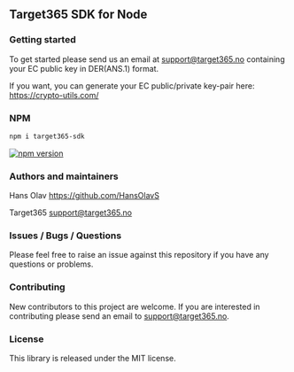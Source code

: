 ## Target365 SDK for Node

### Getting started

To get started please send us an email at <support@target365.no> containing your EC public key in DER(ANS.1) format.

If you want, you can generate your EC public/private key-pair here: <https://crypto-utils.com/>

### NPM

```Xml
npm i target365-sdk
```

[![npm version](https://badge.fury.io/js/target365-sdk.svg)](https://badge.fury.io/js/target365-sdk)

### Authors and maintainers
Hans Olav <https://github.com/HansOlavS>

Target365 <support@target365.no>

### Issues / Bugs / Questions

Please feel free to raise an issue against this repository if you have any questions or problems.

### Contributing

New contributors to this project are welcome. If you are interested in contributing please
send an email to support@target365.no.

### License

This library is released under the MIT license.
